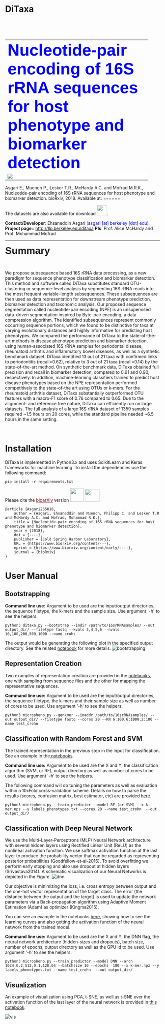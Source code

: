 # DiTaxa
<table style="height: 48px; width: 812px;">
<table style="width: 802px;">
<tbody>
<tr>
<td style="width: 450px;" colspan="2"><span style="font-size: 40pt; font-family: helvetica,arial,sans-serif;"><span style="color: #0000ff;"><strong>Nucleotide-pair encoding of 16S rRNA sequences for host phenotype and biomarker detection</strong></span></span></td>
</tr>
<tr>
<td style="width: 450px;background-color: white;" colspan="2"><img src="https://user-images.githubusercontent.com/8551117/40691993-7b6e0014-63af-11e8-9289-c3b842aff9f6.png"/></td>
</tr>
</tbody>
</table>


Asgari E., Muench P., Lesker T.R., McHardy A.C. and Mofrad M.R.K., Nucleotide-pair encoding of 16S rRNA sequences for host phenotype and biomarker detection. bioRxiv, 2018. Available at: ======


 
The datasets </strong> are also available for download <a href='http://llp.berkeley.edu/ditaxa'><img class="alignnone wp-image-36" src="http://llp.berkeley.edu/wp-content/uploads/2018/01/zip.png" alt="" width="33" height="33" /></a>.

<strong>Contact/Developer</strong>: Ehsaneddin Asgari (<span style="color: #0000ff;">asgari [at] berkeley [dot] edu</span>)
<br/>
<strong>Project page:</strong>: <a href="http://llp.berkeley.edu/ditaxa">http://llp.berkeley.edu/ditaxa</a>
<strong>PIs</strong>: Prof. Alice McHardy and Prof. Mohammad Mofrad
<br/>

<hr />

<span style="font-family: helvetica,arial,sans-serif; font-size: 24pt;"><strong>Summary</strong></span>

&nbsp;

We propose subsequence based 16S rRNA data processing, as a new paradigm for sequence phenotype classification and biomarker detection. This method and software called DiTaxa substitutes standard OTU-clustering or sequence-level analysis by segmenting 16S rRNA reads into the most frequent variable-length subsequences. These subsequences are then used as data representation for downstream phenotype prediction, biomarker detection and taxonomic analysis. Our proposed sequence segmentation called nucleotide-pair encoding (NPE) is an unsupervised data-driven segmentation inspired by Byte-pair encoding, a data compression algorithm. The identified subsequences represent commonly occurring sequence portions, which we found to be distinctive for taxa at varying evolutionary distances and highly informative for predicting host phenotypes.
We compared the performance of DiTaxa to the state-of-the-art methods in disease phenotype prediction and biomarker detection, using human-associated 16S rRNA samples for periodontal disease, rheumatoid arthritis and inflammatory bowel diseases, as well as a synthetic benchmark dataset. DiTaxa identified 13 out of 21 taxa with confirmed links to periodontitis (recall=0.62), relative to 3 out of 21 taxa (recall=0.14) by the state-of-the-art method. On synthetic benchmark data, DiTaxa obtained full precision and recall in biomarker detection, compared to 0.91 and 0.90, respectively. In addition, machine-learning classifiers trained to predict host disease phenotypes based on the NPE representation performed competitively to the state-of-the art using OTUs or k-mers. For the rheumatoid arthritis dataset, DiTaxa substantially outperformed OTU features with a macro-F1 score of 0.76 compared to 0.65. Due to the alignment- and reference free nature, DiTaxa can efficiently run on large datasets. The full analysis of a large 16S rRNA dataset of 1359 samples required ~1.5 hours on 20 cores, while the standard pipeline needed ~6.5 hours in the same setting.

&nbsp;</td>
</tr>
</tbody>

</table>


<h1>Installation</h1>

DiTaxa is implemented in Python3.x and uses ScikitLearn and Keras frameworks for machine learning. To install the dependencies use the following command:
```
pip install -r requirements.txt
```

Please cite the <a style="color: #800000;" href="https://www.biorxiv.org/content/early/2018/01/31/255018">bioarXiv</a> version  <a href="https://www.biorxiv.org/highwire/citation/78275/bibtext"><img class="alignnone wp-image-142" src="http://llp.berkeley.edu/wp-content/uploads/2018/01/bibtex-icon.png" alt="" width="44" height="44" /></a> <a href="https://www.biorxiv.org/highwire/citation/78275/mendeley"><img class="alignnone wp-image-143" src="http://llp.berkeley.edu/wp-content/uploads/2018/01/Apps-Mendeley-icon-150x150.png" alt="" width="47" height="41" /></a>

```
@article {Asgari255018,
	author = {Asgari, Ehsaneddin and Muench, Philipp C. and Lesker T.R and McHardy A.C. and Mofrad, Mohammad R.K.},
	title = {Nucleotide-pair encoding of 16S rRNA sequences for host phenotype and biomarker detection},
	year = {2018},
	doi = {----},
	publisher = {Cold Spring Harbor Laboratory},
	URL = {https://www.biorxiv.org/content/---},
	eprint = {https://www.biorxiv.org/content/early/----},
	journal = {bioRxiv}
}

```

<h1> User Manual </h1>

<h2>Bootstrapping</h2>

<b>Command line use:</b> Argument to be used are the input/output directories, the sequence filetype, the k-mers and the sample size. Use argument '-h' to see the helpers.
```
python3 ditaxa.py --bootstrap --indir /path/to/16srRNAsamples/ --out output_dir/ --filetype fastq --kvals 3,4,5,6 --nvals 10,100,200,500,1000 --name crohs
```
The output would be generating the following plot in the specified output directory. See the related <a href="https://github.com/ehsanasgari/MicroPheno/blob/master/notebooks/1.Bootstrapping.ipynb">notebook</a> for more details.
<img src="https://user-images.githubusercontent.com/8551117/35446008-af953ad6-02b3-11e8-9b33-06d1f4b429f3.png" alt="bootstrapping" />


<h2>Representation Creation</h2>
Two examples of representation creation are provided in the <a href="https://github.com/ehsanasgari/MicroPheno/blob/master/notebooks/2.%20k-mer%20Representation%20Creation%20with%20sub-sampling%20or%20without.ipynb">notebooks</a>, one with sampling from sequence files and the other for mapping the representative sequences.

<b>Command line use:</b> Argument to be used are the input/output directories, the sequence filetype, the k-mers and their sample size as well as number of cores to be used. Use argument '-h' to see the helpers.

```
python3 micropheno.py --genkmer --inaddr /path/to/16srRNAsamples/ --out output_dir/ --filetype fastq --cores 20 --KN 6:100,6:1000,2:100 --name test_crohn
```

<h2>Classification with Random Forest and SVM</h2>

The trained representation in the previous step in the input for classification.
See an example in the<a href="https://github.com/ehsanasgari/MicroPheno/blob/master/notebooks/3.%20Classification_classical_classifiers.ipynb"> notebooks</a>.

<b>Command line use:</b> Argument to be used are the X and Y, the classification algorithm (SVM, or RF), output directory as well as number of cores to be used. Use argument '-h' to see the helpers.

The following command will do tuning the parameters as well as evaluation within a 10xFold corss-validation scheme. Details on how to parse the results (scores, confusion matrix, best estimator, etc) are provided <a href="https://github.com/ehsanasgari/MicroPheno/blob/master/notebooks/3.%20Classification_classical_classifiers.ipynb"> here</a>.

```
python3 micropheno.py --train_predictor --model RF (or SVM) --x k-mer.npz --y labels_phenotypes.txt --cores 20 --name test_crohn  --out output_dir/
```

<h2>Classification with Deep Neural Network</h2>
We use the Multi-Layer-Perceptrons (MLP) Neural Network architecture with several hidden layers using Rectified Linear Unit (ReLU) as the nonlinear activation function. We use softmax activation function at the last layer to produce the probability vector that can be regarded as representing posterior probabilities (Goodfellow-et-al-2016). To avoid overfitting we perform early stopping and also use dropout at hidden layers (Srivastava2014). A schematic visualization of our Neural Networks is depicted in the Figure.

<img src="https://user-images.githubusercontent.com/8551117/35446216-4ec1eb7c-02b4-11e8-9421-043ec1f9ed96.png" alt="dnn" />

Our objective is minimizing the loss, i.e. cross entropy between output and the one-hot vector representation of the target class. The error (the distance between the output and the target) is used to update the network parameters via a Back-propagation algorithm using Adaptive Moment Estimation (Adam) as optimizer (Kingma2015).

You can see an example in the notebooks <a href="https://github.com/ehsanasgari/MicroPheno/blob/master/notebooks/4.%20Classification%20Deep%20Learning.ipynb">here</a>, showing how to see the learning curves and also getting the activation function of the neural network from the trained model.

<b>Command line use:</b> Argument to be used are the X and Y, the DNN flag, the neural network architecture (hidden-sizes and dropouts), batch size, number of epochs, output directory as well as the GPU id to be used. Use argument '-h' to see the helpers.

```
python3 micropheno.py --train_predictor --model DNN --arch 1024,0.2,512,0.1,128,64 --batchsize 10 --epochs  100 --x k-mer.npz --y labels_phenotypes.txt --name test_crohn  --out output_dir/
```


<h2>Visualization</h2>

An example of visualization using PCA, t-SNE, as well as t-SNE over the activation function of the last layer of the neural network is provided in <a href="https://github.com/ehsanasgari/MicroPheno/blob/master/notebooks/5.%20Visualization.ipynb">this notebook</a>.


![vis](https://user-images.githubusercontent.com/8551117/35447281-8f58b064-02b7-11e8-9a97-affe35573ba5.png)



